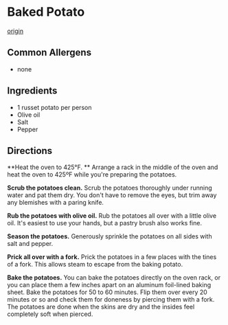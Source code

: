 # Baked Potato
[origin](https://www.thekitchn.com/how-to-bake-a-potato-in-the-oven-165615)

## Common Allergens
* none

## Ingredients
* 1 russet potato per person
* Olive oil
* Salt
* Pepper

## Directions
**Heat the oven to 425°F. ** Arrange a rack in the middle of the oven and heat the oven to 425ºF while you're preparing the potatoes.

**Scrub the potatoes clean.** Scrub the potatoes thoroughly under running water and pat them dry. You don't have to remove the eyes, but trim away any blemishes with a paring knife.

**Rub the potatoes with olive oil.** Rub the potatoes all over with a little olive oil. It's easiest to use your hands, but a pastry brush also works fine.

**Season the potatoes.** Generously sprinkle the potatoes on all sides with salt and pepper.

**Prick all over with a fork.** Prick the potatoes in a few places with the tines of a fork. This allows steam to escape from the baking potato.

**Bake the potatoes.** You can bake the potatoes directly on the oven rack, or you can place them a few inches apart on an aluminum foil-lined baking sheet. Bake the potatoes for 50 to 60 minutes. Flip them over every 20 minutes or so and check them for doneness by piercing them with a fork. The potatoes are done when the skins are dry and the insides feel completely soft when pierced.